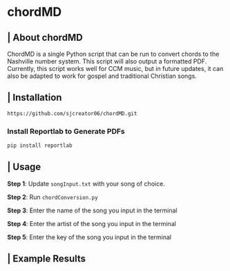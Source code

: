# chordMD

## | About chordMD

ChordMD is a single Python script that can be run to convert chords to the Nashville number system. This script will also output a formatted PDF. Currently, this script works well for CCM music, but in future updates, it can also be adapted to work for gospel and traditional Christian songs. 

## | Installation 
```bash
https://github.com/sjcreator06/chordMD.git

```
### Install Reportlab to Generate PDFs
```bash
pip install reportlab
```

## | Usage 

**Step 1**: Update `songInput.txt` with your song of choice.

**Step 2**: Run `chordConversion.py`

**Step 3**: Enter the name of the song you input in the terminal

**Step 4**: Enter the artist of the song you input in the terminal

**Step 5**: Enter the key of the song you input in the terminal

## | Example Results
